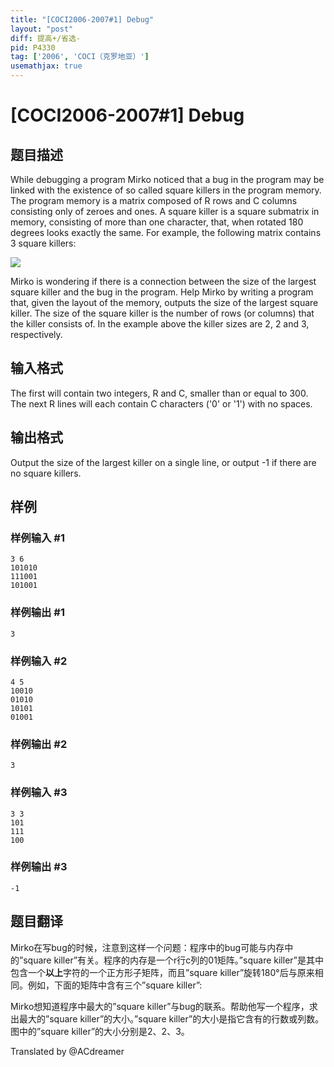 ```yaml
---
title: "[COCI2006-2007#1] Debug"
layout: "post"
diff: 提高+/省选-
pid: P4330
tag: ['2006', 'COCI（克罗地亚）']
usemathjax: true
---
```


# [COCI2006-2007#1] Debug
## 题目描述

While debugging a program Mirko noticed that a bug in the program may be linked with the existence of so called square killers in the program memory. The program memory is a matrix composed of R rows and C columns consisting only of zeroes and ones. A square killer is a square submatrix in memory, consisting of more than one character, that, when rotated 180 degrees looks exactly the same. For example, the following matrix contains 3 square killers:

![](https://cdn.luogu.com.cn/upload/pic/15764.png)

Mirko is wondering if there is a connection between the size of the largest square killer and the bug in the program. Help Mirko by writing a program that, given the layout of the memory, outputs the size of the largest square killer. The size of the square killer is the number of rows (or columns) that the killer consists of. In the example above the killer sizes are 2, 2 and 3, respectively.
## 输入格式

The first will contain two integers, R and C, smaller than or equal to 300.
The next R lines will each contain C characters ('0' or '1') with no spaces.
## 输出格式

Output the size of the largest killer on a single line, or output -1 if there are no square killers.
## 样例

### 样例输入 #1
```
3 6
101010
111001
101001
```
### 样例输出 #1
```
3
```
### 样例输入 #2
```
4 5
10010
01010
10101
01001
```
### 样例输出 #2
```
3
```
### 样例输入 #3
```
3 3
101
111
100
```
### 样例输出 #3
```
-1
```
## 题目翻译

Mirko在写bug的时候，注意到这样一个问题：程序中的bug可能与内存中的”square killer”有关。程序的内存是一个r行c列的01矩阵。”square killer”是其中包含一个**以上**字符的一个正方形子矩阵，而且”square killer”旋转180°后与原来相同。例如，下面的矩阵中含有三个”square killer”:

Mirko想知道程序中最大的”square killer”与bug的联系。帮助他写一个程序，求出最大的”square killer”的大小。”square killer”的大小是指它含有的行数或列数。图中的”square killer”的大小分别是2、2、3。

Translated by @ACdreamer 
